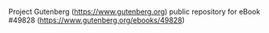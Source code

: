 Project Gutenberg (https://www.gutenberg.org) public repository for eBook #49828 (https://www.gutenberg.org/ebooks/49828)
